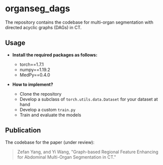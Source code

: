 # organseg_dags
The repository contains the codebase for multi-organ segmentation with directed acyclic graphs (DAGs) in CT.
## Usage
- **Install the required packages as follows:**
  - torch==1.7.1
  - numpy==1.19.2
  - MedPy==0.4.0

- **How to implement?**
  - Clone the repository
  - Develop a subclass of `torch.utils.data.Dataset` for your dataset at hand
  - Develop a custom `train.py`
  - Train and evaluate the models

## Publication
The codebase for the paper (under review):
> Zefan Yang, and Yi Wang, "Graph-based Regional Feature Enhancing for Abdominal Multi-Organ Segmentation in CT."
